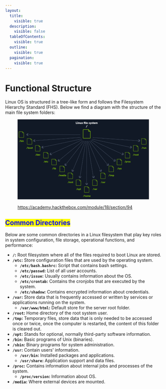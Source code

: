 ```yaml
---
layout:
  title:
    visible: true
  description:
    visible: false
  tableOfContents:
    visible: true
  outline:
    visible: true
  pagination:
    visible: true
---
```


# Functional Structure

Linux OS is structured in a tree-like form and follows the Filesystem Hierarchy Standard (FHS). Below we find a diagram with the structure of the main file system folders:

<figure><img src="../../.gitbook/assets/image (262).png" alt=""><figcaption><p><a href="https://academy.hackthebox.com/module/18/section/94">https://academy.hackthebox.com/module/18/section/94</a></p></figcaption></figure>

## <mark style="color:blue;">Common Directories</mark>

Below are some common directories in a Linux filesystem that play key roles in system configuration, file storage, operational functions, and performance:

* **`/`:** Root filesystem where all of the files required to boot Linux are stored.
* **`/etc`:** Store configuration files that are used by the operating system.
  * **`/etc/bash.bashrc`:** Script that contains bash settings.
  * **`/etc/passwd`:** List of all user accounts.
  * **`/etc/issue`:** Usually contains information about the OS.
  * **`/etc/crontab`:** Contains the cronjobs that are executed by the system.
  * **`/etc/shadow`:** Contains encrypted information about credentials.
* **`/var`:** Store data that is frequently accessed or written by services or applications running on the system.
  * **`/var/www/html`:** Default store for the server root folder.
* **`/root`:** Home directory of the root system user.
* **`/tmp`:** Temporary files, store data that is only needed to be accessed once or twice, once the computer is restarted, the content of this folder is cleared out.
* **`/opt`:** Stands for optional, normally third-party software information.
* **`/bin`:** Basic programs of Unix (binaries).
* **`/sbin`:** Binary programs for system administration.
* **`/usr`:** Contain users' information.
  * **`/usr/bin`:** Installed packages and applications.
  * **`/usr/share`:** Application support and data files.
* **`/proc`:** Contains information about internal jobs and processes of the system.
  * **`/proc/version`:** Information about OS.
* **`/media`:** Where external devices are mounted.
